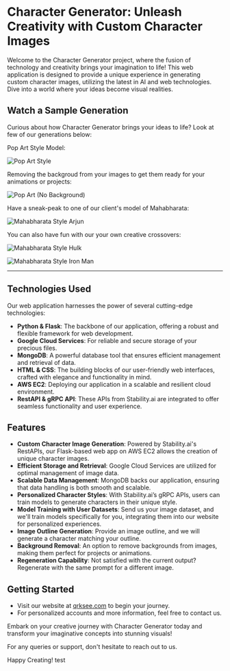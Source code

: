 # Character Generator: Unleash Creativity with Custom Character Images

Welcome to the Character Generator project, where the fusion of technology and creativity brings your imagination to life! This web application is designed to provide a unique experience in generating custom character images, utilizing the latest in AI and web technologies. Dive into a world where your ideas become visual realities.

## Watch a Sample Generation
Curious about how Character Generator brings your ideas to life? Look at few of our generations below:

Pop Art Style Model:

![Pop Art Style](https://github.com/Addy-codes/character-generator/assets/72205091/47134388-c16c-4abf-a351-6fb633dcd3bb)

Removing the backgroud from your images to get them ready for your animations or projects:

![Pop Art (No Background)](https://github.com/Addy-codes/character-generator/assets/72205091/c4627a79-7f54-4e91-90c0-91b252af6d79)

Have a sneak-peak to one of our client's model of Mahabharata:

![Mahabharata Style Arjun](https://github.com/Addy-codes/character-generator/assets/72205091/e850ef9b-591d-4404-97c7-beff3b5bd5b2)

You can also have fun with our your own creative crossovers:

![Mahabharata Style Hulk](https://github.com/Addy-codes/character-generator/assets/72205091/17b72344-6982-4a28-a611-2b335952953e)

![Mahabharata Style Iron Man](https://github.com/Addy-codes/character-generator/assets/72205091/502bfbf0-4916-48e3-888e-1d0e164def33)

---

## Technologies Used
Our web application harnesses the power of several cutting-edge technologies:
- **Python & Flask**: The backbone of our application, offering a robust and flexible framework for web development.
- **Google Cloud Services**: For reliable and secure storage of your precious files.
- **MongoDB**: A powerful database tool that ensures efficient management and retrieval of data.
- **HTML & CSS**: The building blocks of our user-friendly web interfaces, crafted with elegance and functionality in mind.
- **AWS EC2**: Deploying our application in a scalable and resilient cloud environment.
- **RestAPI & gRPC API**: These APIs from Stability.ai are integrated to offer seamless functionality and user experience.

## Features
- **Custom Character Image Generation**: Powered by Stability.ai's RestAPIs, our Flask-based web app on AWS EC2 allows the creation of unique character images.
- **Efficient Storage and Retrieval**: Google Cloud Services are utilized for optimal management of image data.
- **Scalable Data Management**: MongoDB backs our application, ensuring that data handling is both smooth and scalable.
- **Personalized Character Styles**: With Stability.ai’s gRPC APIs, users can train models to generate characters in their unique style.
- **Model Training with User Datasets**: Send us your image dataset, and we'll train models specifically for you, integrating them into our website for personalized experiences.
- **Image Outline Generation**: Provide an image outline, and we will generate a character matching your outline.
- **Background Removal**: An option to remove backgrounds from images, making them perfect for projects or animations.
- **Regeneration Capability**: Not satisfied with the current output? Regenerate with the same prompt for a different image.


## Getting Started
- Visit our website at [qrksee.com](http://qrksee.com) to begin your journey.
- For personalized accounts and more information, feel free to contact us.

Embark on your creative journey with Character Generator today and transform your imaginative concepts into stunning visuals!

For any queries or support, don't hesitate to reach out to us.

Happy Creating!
test
